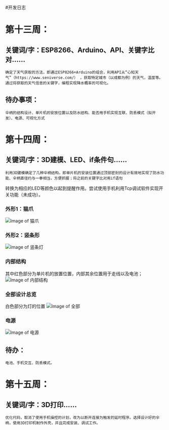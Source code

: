 #开发日志

# 第十三周：
## 关键词/字：ESP8266、Arduino、API、关键字比对……
    确定了天气获取的方法，即通过ESP8266+Arduino的组合，利用API从“心知天气”（https://www.seniverse.com/） ，获取特定城市（以成都为例）的天气，温度等。通过将获取的天气信息的关键字，编程实现降水概率的可视化。
## 待办事项：
    伞柄的结构设计、单片机的安放位置以及防水结构、能否用手机实现互联、防丢模式（拟开发）、电源、可视化方式

# 第十四周：
## 关键词/字：3D建模、LED、if条件句……
    利用3D建模确定了几种伞柄结构，即单片机的安装位置通过顶部密封的设计有效地实现了防水功能、伞柄直径约与一拳相当，方便抓握；将之前的关键字比对用if语句
转换为相应的LED等颜色以起到提醒作用。尝试使用手机利用Tcp调试软件实现开关功能（未成功）。
### 外形1：猫爪
![Image of 猫爪](https://github.com/Wuwey/umbrella/blob/master/%E7%8C%AB%E7%88%AA.png)
### 外形2：竖条形
![Image of 竖条灯](https://github.com/Wuwey/umbrella/blob/master/%E7%AB%96%E6%9D%A1%E7%81%AF.png)
### 内部结构
其中红色部分为单片机的放置位置，内部其余位置用于走线以及电池；
![Image of 内部结构](https://github.com/Wuwey/umbrella/blob/master/%E5%86%85%E9%83%A8%E7%BB%93%E6%9E%84.png)
### 全部设计总览
白色部分为灯的位置
![Image of 全部](https://github.com/Wuwey/umbrella/blob/master/%E5%85%A8%E9%83%A8.png)
### 电源
![Image of 电源](https://github.com/Wuwey/umbrella/blob/master/%E7%94%B5%E6%BA%90.jpg)
## 待办：
    电池、手机交互、防丢模式。
# 第十五周：
## 关键词/字：3D打印……
    优化代码，取消了使用手机操控的计划，改为以断开连接为触发的延时程序。选择设计好的伞柄，使用3D打印机制作外壳，并且完成安装、调试工作。
    
